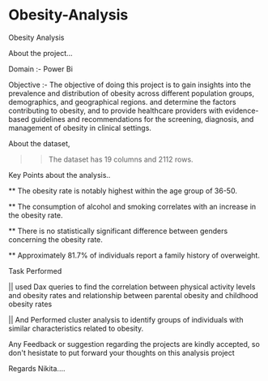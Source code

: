 # Obesity-Analysis
Obesity Analysis

About the project...

Domain :- Power Bi

Objective :-  The objective of doing this project is to gain insights into the prevalence and distribution of obesity across different population groups, demographics, and geographical regions.
and determine the factors contributing to obesity, and to provide healthcare providers with evidence-based guidelines and recommendations for the screening, diagnosis, and management of obesity in clinical settings.


About the dataset,

>> The dataset has 19 columns and 2112 rows.

Key Points about the analysis..

** The obesity rate is notably highest within the age group of 36-50.

** The consumption of alcohol and smoking correlates with an increase in the obesity rate.

** There is no statistically significant difference between genders concerning the obesity rate.

** Approximately 81.7% of individuals report a family history of overweight.

Task Performed


|| used Dax queries to find the correlation between physical activity levels and obesity rates and relationship between parental obesity and childhood obesity rates 

|| And Performed cluster analysis to identify groups of individuals with similar characteristics related to obesity.



Any Feedback or suggestion regarding the projects are kindly accepted, so don't hesistate to put forward your thoughts on this analysis project

Regards Nikita....









